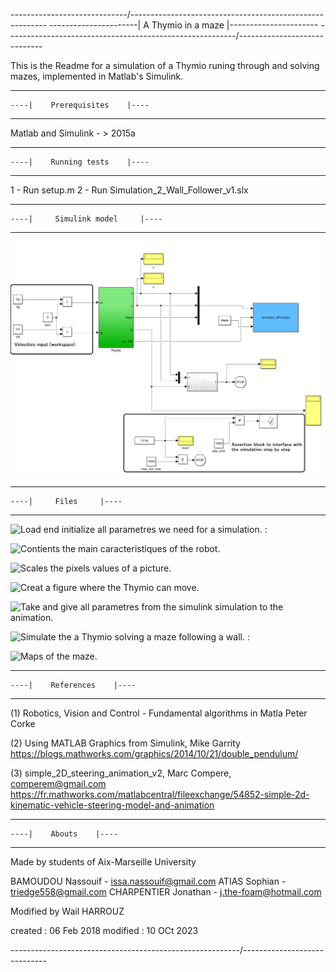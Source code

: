  
 -----------------------------/----------------------------\-----------------------------
         ----------------------|    A Thymio in a maze    |----------------------
 -----------------------------\----------------------------/-----------------------------



This is the Readme for a simulation of a Thymio runing through and solving mazes,   implemented in Matlab's Simulink.



 -------------------------------------
    ----|    Prerequisites    |----   
 -------------------------------------

   Matlab and Simulink - > 2015a


 -------------------------------------
    ----|    Running tests    |----   
 -------------------------------------

   1 - Run setup.m
   2 - Run Simulation_2_Wall_Follower_v1.slx


 --------------------------------------
    ----|     Simulink model     |----   
 --------------------------------------

 ![Architecture of the simulation](./Overall_arch.PNG)



 --------------------------------------
    ----|     Files     |----   
 --------------------------------------

   ![Load end initialize all parametres we need for a simulation.](./setup.m) : 

   ![Contients the main caracteristiques of the robot.](constante.m)

   ![Scales the pixels values of a picture.](thresholding_image.m)

   ![Creat a figure where the Thymio can move.](animation.m)

   ![Take and give all parametres from the simulink simulation to the animation.](animation_SFunction.m)

   ![Simulate the a Thymio solving a maze following a wall. ](Simulation_2_Wall_Follower_v1.m) : 


   ![Maps of the maze.](./maze)


 
 ----------------------------------
    ----|    References    |----   
 ----------------------------------

 (1) Robotics, Vision and Control - Fundamental algorithms in Matla Peter Corke

 (2) Using MATLAB Graphics from Simulink, Mike Garrity
     https://blogs.mathworks.com/graphics/2014/10/21/double_pendulum/

 (3) simple_2D_steering_animation_v2, Marc Compere, comperem@gmail.com
     https://fr.mathworks.com/matlabcentral/fileexchange/54852-simple-2d-kinematic-vehicle-steering-model-and-animation


 -------------------------------
    ----|    Abouts    |----   
 -------------------------------

Made by students of Aix-Marseille University

BAMOUDOU Nassouif - issa.nassouif@gmail.com
ATIAS Sophian - triedge558@gmail.com
CHARPENTIER Jonathan - j.the-foam@hotmail.com

Modified by Wail HARROUZ

created  : 06 Feb 2018
modified : 10 OCt 2023


 -----------------------------\----------------------------/-----------------------------
